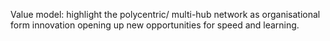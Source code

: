 Value model: highlight the polycentric/ multi-hub network as organisational form innovation opening up new opportunities for speed and learning. 


